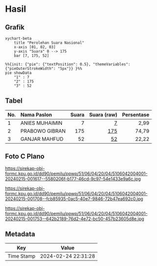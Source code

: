 # Hasil

## Grafik

```mermaid
xychart-beta
    title "Perolehan Suara Nasional"
    x-axis [01, 02, 03]
    y-axis "Suara" 0 --> 175
    bar [7, 175, 52]
```

```mermaid
%%{init: {"pie": {"textPosition": 0.5}, "themeVariables": {"pieOuterStrokeWidth": "5px"}} }%%
pie showData
    "1" : 7
    "2" : 175
    "3" : 52
```

## Tabel

| No. | Nama Paslon    | Suara | Suara (raw) | Persentase |
|:--- |:-------------- | -----:| -----------:| ----------:|
| 1   | ANIES MUHAIMIN | 7     | [7][p-1]    | 2,99       |
| 2   | PRABOWO GIBRAN | 175   | [175][p-2]  | 74,79      |
| 3   | GANJAR MAHFUD  | 52    | [52][p-3]   | 22,22      |


[p-1]: https://github.com/gigit-pemilu/pemilu-2024/blob/main/pilpres/hitung-suara/sub/51-bali/sub/06-bangli/sub/04-kintamani/sub/2004-bunutin/sub/001-tps/sub/paslon-1.txt
[p-2]: https://github.com/gigit-pemilu/pemilu-2024/blob/main/pilpres/hitung-suara/sub/51-bali/sub/06-bangli/sub/04-kintamani/sub/2004-bunutin/sub/001-tps/sub/paslon-2.txt
[p-3]: https://github.com/gigit-pemilu/pemilu-2024/blob/main/pilpres/hitung-suara/sub/51-bali/sub/06-bangli/sub/04-kintamani/sub/2004-bunutin/sub/001-tps/sub/paslon-3.txt

## Foto C Plano

https://sirekap-obj-formc.kpu.go.id/dd90/pemilu/ppwp/51/06/04/20/04/5106042004001-20240215-001617--5580206f-b177-46cd-9c97-54e1433e9a6c.jpg

https://sirekap-obj-formc.kpu.go.id/dd90/pemilu/ppwp/51/06/04/20/04/5106042004001-20240215-001708--fcb85935-0ac5-40e7-9846-72b47ea692c0.jpg

https://sirekap-obj-formc.kpu.go.id/dd90/pemilu/ppwp/51/06/04/20/04/5106042004001-20240215-001753--642b2189-76d2-4e72-bc50-457b23605d8e.jpg


## Metadata

| Key        | Value               |
| ---------- | ------------------- |
| Time Stamp | 2024-02-24 22:31:28 |




